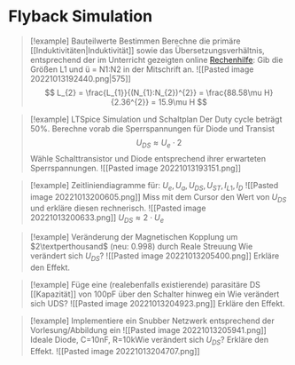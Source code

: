 # Flyback Simulation

> [!example] Bauteilwerte Bestimmen
>Berechne die primäre [[Induktivitäten|Induktivität]] sowie das Übersetzungsverhältnis, entsprechend der im Unterricht gezeigten online [Rechenhilfe](http://schmidt-walter-schaltnetzteile.de/smps/spw_smps.html):
>Gib die Größen L1 und ü = N1:N2 in der Mitschrift an.
> ![[Pasted image 20221013192440.png|575]]
>$$
>L_{2} = \frac{L_{1}}{(N_{1}:N_{2})^{2}} = \frac{88.58\mu H}{2.36^{2}} = 15.9\mu H
>$$
 

> [!example] LTSpice Simulation und Schaltplan
> Der Duty cycle beträgt 50%.
> Berechne vorab die Sperrspannungen für Diode und Transist
> $$
> U_{DS} \approx U_{e}\cdot 2
> $$
> Wähle Schalttransistor und Diode entsprechend ihrer erwarteten Sperrspannungen.
> ![[Pasted image 20221013193151.png]]
 

> [!example] Zeitliniendiagramme für: $U_{e}, U_{a},U_{DS},U_{ST}, I_{L1}, I_{D}$
> ![[Pasted image 20221013200605.png]]
> Miss mit dem Cursor den Wert von $U_{DS}$ und erkläre diesen rechnerisch.
> ![[Pasted image 20221013200633.png]]
> $U_{DS}\approx 2\cdot U_{e}$
 

> [!example] Veränderung der Magnetischen Kopplung um $2\textperthousand$ (neu: $0.998$) durch Reale Streuung
> Wie verändert sich $U_{DS}$?
> ![[Pasted image 20221013205400.png]]
> Erkläre den Effekt.
 

> [!example] Füge eine (realebenfalls existierende) parasitäre DS [[Kapazität]] von 100pF über den Schalter hinweg ein
> Wie verändert sich UDS?
> ![[Pasted image 20221013204923.png]]
> Erkläre den Effekt.
 

> [!example] Implementiere ein Snubber Netzwerk entsprechend der Vorlesung/Abbildung ein
> ![[Pasted image 20221013205941.png]]
> Ideale Diode, C=10nF, R=10kWie verändert sich $U_{DS}$? Erkläre den Effekt.
> ![[Pasted image 20221013204707.png]]
